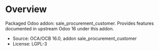 # Overview

Packaged Odoo addon: sale_procurement_customer. Provides features documented in upstream Odoo 16 under this addon.

- Source: OCA/OCB 16.0, addon sale_procurement_customer
- License: LGPL-3
